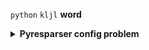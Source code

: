 `python` `kljl` __word__
<details>
  <summary><b>Pyresparser config problem</b></summary>
  `pyresparser` is a simple resume parser used for extracting information from resumes. pyresparser work with spacy. But now it don't work properly in spacy latest version. When we run pyresparser in latest version show show ```config``` error *word* or _word_

  
   ```javascript
// Install package
pip install pyresparser
```
from pyresparser import ResumeParser
data = ResumeParser('/path/to/resume/file').get_extracted_data()

  <b>Features</b>
  - Extract name
  - Extract email
  - Extract mobile numbers
  - Extract skills
  - Extract total experience
  - Extract college name
  - Extract degree
  - Extract designation
  - Extract company names
  
  <b>Virtual Environment</b>
  - Item 2
    - Sub-item 1
    - Sub-item 2
  - Item 3
 <code>word</code>
  
</details>

